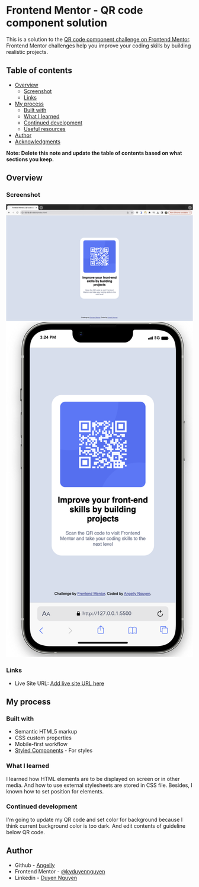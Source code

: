 # Frontend Mentor - QR code component solution

This is a solution to the [QR code component challenge on Frontend Mentor](https://www.frontendmentor.io/challenges/qr-code-component-iux_sIO_H). Frontend Mentor challenges help you improve your coding skills by building realistic projects.

## Table of contents

- [Overview](#overview)
  - [Screenshot](#screenshot)
  - [Links](#links)
- [My process](#my-process)
  - [Built with](#built-with)
  - [What I learned](#what-i-learned)
  - [Continued development](#continued-development)
  - [Useful resources](#useful-resources)
- [Author](#author)
- [Acknowledgments](#acknowledgments)

**Note: Delete this note and update the table of contents based on what sections you keep.**

## Overview

### Screenshot

![Screenshot of Desktop](./design/Screenshot_Desktop.png)
![Screenshot of Phone](./design/Screenshot_Phone.png)

### Links

- Live Site URL: [Add live site URL here](https://your-live-site-url.com)

## My process

### Built with

- Semantic HTML5 markup
- CSS custom properties
- Mobile-first workflow
- [Styled Components](https://www.w3schools.com/css/default.asp) - For styles

### What I learned

I learned how HTML elements are to be displayed on screen or in other media. And how to use external stylesheets are stored in CSS file. Besides, I known how to set position for elements.

### Continued development

I'm going to update my QR code and set color for background because I think current background color is too dark. And edit contents of guideline below QR code.

## Author

- Github - [Angelly](https://github.com/kyduyennguyen)
- Frontend Mentor - [@kyduyennguyen](https://www.frontendmentor.io/profile/kyduyennguyen)
- Linkedin - [Duyen Nguyen](https://www.linkedin.com/in/duyen-dk-nguyen/)
